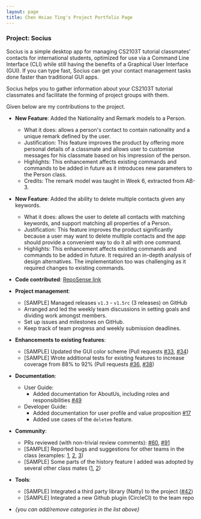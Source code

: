 ```yaml
---
layout: page
title: Chen Hsiao Ting's Project Portfolio Page
---
```


### Project: Socius

Socius is a simple desktop app for managing CS2103T tutorial classmates’ contacts for international students, optimized for use via a Command Line Interface (CLI) while still having the benefits of a Graphical User Interface (GUI). If you can type fast, Socius can get your contact management tasks done faster than traditional GUI apps.

Socius helps you to gather information about your CS2103T tutorial classmates and facilitate the forming of project groups with them.

Given below are my contributions to the project.

* **New Feature**: Added the Nationality and Remark models to a Person.
  * What it does: allows a person's contact to contain nationality and a unique remark defined by the user. 
  * Justification: This feature improves the product by offering more personal details of a classmate and allows user to customise messages for his classmate based on his impression of the person.
  * Highlights: This enhancement affects existing commands and commands to be added in future as it introduces new parameters to the Person class.
  * Credits: The remark model was taught in Week 6, extracted from AB-3.

* **New Feature**: Added the ability to delete multiple contacts given any keywords.
  * What it does: allows the user to delete all contacts with matching keywords, and support matching all properties of a Person.
  * Justification: This feature improves the product significantly because a user may want to delete multiple contacts and the app should provide a convenient way to do it all with one command.
  * Highlights: This enhancement affects existing commands and commands to be added in future. It required an in-depth analysis of design alternatives. The implementation too was challenging as it required changes to existing commands.

* **Code contributed**: [RepoSense link]()

* **Project management**:
  * [SAMPLE] Managed releases `v1.3` - `v1.5rc` (3 releases) on GitHub
  * Arranged and led the weekly team discussions in setting goals and dividing work amongst members.
  * Set up issues and milestones on GitHub.
  * Keep track of team progress and weekly submission deadlines. 

* **Enhancements to existing features**:
  * [SAMPLE] Updated the GUI color scheme (Pull requests [\#33](), [\#34]())
  * [SAMPLE] Wrote additional tests for existing features to increase coverage from 88% to 92% (Pull requests [\#36](), [\#38]())

* **Documentation**:
  * User Guide:
    * Added documentation for AboutUs, including roles and responsibilities [\#49]()
  * Developer Guide:
    * Added documentation for user profile and value proposition [\#17]()
    * Added use cases of the `deletem` feature.

* **Community**:
  * PRs reviewed (with non-trivial review comments): [\#60](), [\#91]()
  * [SAMPLE] Reported bugs and suggestions for other teams in the class (examples: [1](), [2](), [3]())
  * [SAMPLE] Some parts of the history feature I added was adopted by several other class mates ([1](), [2]())

* **Tools**:
  * [SAMPLE] Integrated a third party library (Natty) to the project ([\#42]())
  * [SAMPLE] Integrated a new Github plugin (CircleCI) to the team repo

* _{you can add/remove categories in the list above}_
